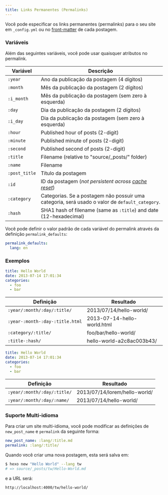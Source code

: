 ```yaml
---
title: Links Permanentes (Permalinks)
---
```


Você pode especificar os links permanentes (permalinks) para o seu site em `_config.yml` ou no [front-matter](front-matter.html) de cada postagem.

### Variáveis

Além das seguintes variáveis, você pode usar quaisquer atributos no permalink.

| Variável      | Descrição                                                                                      |
| ------------- | ---------------------------------------------------------------------------------------------- |
| `:year`       | Ano da publicação da postagem (4 dígitos)                                                      |
| `:month`      | Mês da publicação da postagem (2 dígitos)                                                      |
| `:i_month`    | Mês da publicação da postagem (sem zero à esquerda)                                            |
| `:day`        | Dia da publicação da postagem (2 dígitos)                                                      |
| `:i_day`      | Dia da publicação da postagem (sem zero à esquerda)                                            |
| `:hour`       | Published hour of posts (2-digit)                                                              |
| `:minute`     | Published minute of posts (2-digit)                                                            |
| `:second`     | Published second of posts (2-digit)                                                            |
| `:title`      | Filename (relative to "source/\_posts/" folder)                                                |
| `:name`       | Filename                                                                                       |
| `:post_title` | Título da postagem                                                                             |
| `:id`         | ID da postagem (_not persistent across [cache reset](/pt-br/docs/commands#clean)_)             |
| `:category`   | Categorias. Se a postagem não possuir uma categoria, será usado o valor de `default_category`. |
| `:hash`       | SHA1 hash of filename (same as `:title`) and date (12-hexadecimal)                             |

Você pode definir o valor padrão de cada variável do permalink através da definição `permalink_defaults`:

```yaml
permalink_defaults:
  lang: en
```

### Exemplos

```yaml source/_posts/hello-world.md
title: Hello World
date: 2013-07-14 17:01:34
categories:
  - foo
  - bar
```

| Definição                       | Resultado                   |
| ------------------------------- | --------------------------- |
| `:year/:month/:day/:title/`     | 2013/07/14/hello-world/     |
| `:year-:month-:day-:title.html` | 2013-07-14-hello-world.html |
| `:category/:title/`             | foo/bar/hello-world/        |
| `:title-:hash/`                 | hello-world-a2c8ac003b43/   |

```yaml source/_posts/lorem/hello-world.md
title: Hello World
date: 2013-07-14 17:01:34
categories:
  - foo
  - bar
```

| Definição                   | Resultado                     |
| --------------------------- | ----------------------------- |
| `:year/:month/:day/:title/` | 2013/07/14/lorem/hello-world/ |
| `:year/:month/:day/:name/`  | 2013/07/14/hello-world/       |

### Suporte Multi-idioma

Para criar um site multi-idioma, você pode modificar as definições de `new_post_name` e `permalink` da seguinte forma:

```yaml
new_post_name: :lang/:title.md
permalink: :lang/:title/
```

Quando você criar uma nova postagem, esta será salva em:

```bash
$ hexo new "Hello World" --lang tw
# => source/_posts/tw/Hello-World.md
```

e a URL será:

```plain
http://localhost:4000/tw/hello-world/
```
